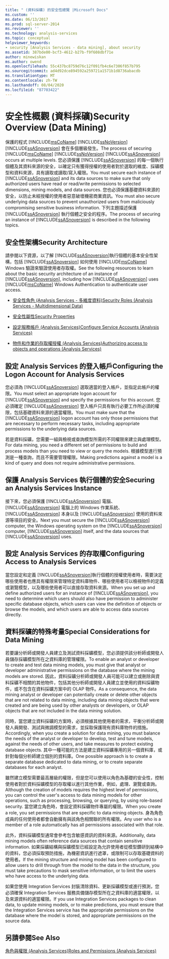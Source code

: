 ```yaml
---
title: " (資料採礦) 的安全性總覽 |Microsoft Docs"
ms.custom: ''
ms.date: 06/13/2017
ms.prod: sql-server-2014
ms.reviewer: ''
ms.technology: analysis-services
ms.topic: conceptual
helpviewer_keywords:
- security [Analysis Services - data mining], about security
ms.assetid: 387bde00-bcf3-4612-b27b-f9f608dbf71e
author: minewiskan
ms.author: owend
ms.openlocfilehash: 55c437bc8759d76c12f091fb4c6e7306f857b795
ms.sourcegitcommit: ad4d92dce894592a259721a1571b1d8736abacdb
ms.translationtype: MT
ms.contentlocale: zh-TW
ms.lasthandoff: 08/04/2020
ms.locfileid: "87703422"
---
```

# <a name="security-overview-data-mining"></a><span data-ttu-id="5c2ac-102">安全性概觀 (資料採礦)</span><span class="sxs-lookup"><span data-stu-id="5c2ac-102">Security Overview (Data Mining)</span></span>
  <span data-ttu-id="5c2ac-103">保護的程式 [!INCLUDE[msCoName](../../includes/msconame-md.md)] [!INCLUDE[ssNoVersion](../../includes/ssnoversion-md.md)] [!INCLUDE[ssASnoversion](../../includes/ssasnoversion-md.md)] 會在多個層級發生。</span><span class="sxs-lookup"><span data-stu-id="5c2ac-103">The process of securing [!INCLUDE[msCoName](../../includes/msconame-md.md)] [!INCLUDE[ssNoVersion](../../includes/ssnoversion-md.md)] [!INCLUDE[ssASnoversion](../../includes/ssasnoversion-md.md)] occurs at multiple levels.</span></span> <span data-ttu-id="5c2ac-104">您必須保護 [!INCLUDE[ssASnoversion](../../includes/ssasnoversion-md.md)] 的每一個執行個體及其資料來源的安全，以確定只有獲得授權的使用者對於選取的維度、採礦模型和資料來源，具有讀取或讀取/寫入權限。</span><span class="sxs-lookup"><span data-stu-id="5c2ac-104">You must secure each instance of [!INCLUDE[ssASnoversion](../../includes/ssasnoversion-md.md)] and its data sources to make sure that only authorized users have read or read/write permissions to selected dimensions, mining models, and data sources.</span></span> <span data-ttu-id="5c2ac-105">您也必須保護基礎資料來源的安全，以防止未經授權的使用者惡意破壞機密商業資訊。</span><span class="sxs-lookup"><span data-stu-id="5c2ac-105">You must also secure underlying data sources to prevent unauthorized users from maliciously compromising sensitive business information.</span></span> <span data-ttu-id="5c2ac-106">下列主題描述保護 [!INCLUDE[ssASnoversion](../../includes/ssasnoversion-md.md)] 執行個體之安全的程序。</span><span class="sxs-lookup"><span data-stu-id="5c2ac-106">The process of securing an instance of [!INCLUDE[ssASnoversion](../../includes/ssasnoversion-md.md)] is described in the following topics.</span></span>  
  
##  <a name="security-architecture"></a><a name="bkmk_Architecture"></a><span data-ttu-id="5c2ac-107">安全性架構</span><span class="sxs-lookup"><span data-stu-id="5c2ac-107">Security Architecture</span></span>  
 <span data-ttu-id="5c2ac-108">請參閱以下資源，以了解 [!INCLUDE[ssASnoversion](../../includes/ssasnoversion-md.md)]執行個體的基本安全性架構，包括 [!INCLUDE[ssASnoversion](../../includes/ssasnoversion-md.md)] 如何使用 [!INCLUDE[msCoName](../../includes/msconame-md.md)] Windows 驗證來驗證使用者存取權。</span><span class="sxs-lookup"><span data-stu-id="5c2ac-108">See the following resources to learn about the basic security architecture of an instance of [!INCLUDE[ssASnoversion](../../includes/ssasnoversion-md.md)], including how [!INCLUDE[ssASnoversion](../../includes/ssasnoversion-md.md)] uses [!INCLUDE[msCoName](../../includes/msconame-md.md)] Windows Authentication to authenticate user access.</span></span>  
  
-   [<span data-ttu-id="5c2ac-109">安全性角色 &#40;Analysis Services - 多維度資料&#41;</span><span class="sxs-lookup"><span data-stu-id="5c2ac-109">Security Roles  &#40;Analysis Services - Multidimensional Data&#41;</span></span>](../multidimensional-models/olap-logical/security-roles-analysis-services-multidimensional-data.md)  
  
-   [<span data-ttu-id="5c2ac-110">安全性屬性</span><span class="sxs-lookup"><span data-stu-id="5c2ac-110">Security Properties</span></span>](../server-properties/security-properties.md)  
  
-   [<span data-ttu-id="5c2ac-111">設定服務帳戶 &#40;Analysis Services&#41;</span><span class="sxs-lookup"><span data-stu-id="5c2ac-111">Configure Service Accounts &#40;Analysis Services&#41;</span></span>](../instances/configure-service-accounts-analysis-services.md)  
  
-   [<span data-ttu-id="5c2ac-112">物件和作業的存取權授權 &#40;Analysis Services&#41;</span><span class="sxs-lookup"><span data-stu-id="5c2ac-112">Authorizing access to objects and operations &#40;Analysis Services&#41;</span></span>](../multidimensional-models/authorizing-access-to-objects-and-operations-analysis-services.md)  
  
##  <a name="configuring-the-logon-account-for-analysis-services"></a><a name="bkmk_Logon"></a> <span data-ttu-id="5c2ac-113">設定 Analysis Services 的登入帳戶</span><span class="sxs-lookup"><span data-stu-id="5c2ac-113">Configuring the Logon Account for Analysis Services</span></span>  
 <span data-ttu-id="5c2ac-114">您必須為 [!INCLUDE[ssASnoversion](../../includes/ssasnoversion-md.md)] 選取適當的登入帳戶，並指定此帳戶的權限。</span><span class="sxs-lookup"><span data-stu-id="5c2ac-114">You must select an appropriate logon account for [!INCLUDE[ssASnoversion](../../includes/ssasnoversion-md.md)] and specify the permissions for this account.</span></span> <span data-ttu-id="5c2ac-115">您必須確定 [!INCLUDE[ssASnoversion](../../includes/ssasnoversion-md.md)] 登入帳戶只具有執行必要工作所必須的權限，包括基礎資料來源的適當權限。</span><span class="sxs-lookup"><span data-stu-id="5c2ac-115">You must make sure that the [!INCLUDE[ssASnoversion](../../includes/ssasnoversion-md.md)] logon account has only those permissions that are necessary to perform necessary tasks, including appropriate permissions to the underlying data sources.</span></span>  
  
 <span data-ttu-id="5c2ac-116">若是資料採礦，您需要一組與檢視或查詢模型所需的不同權限來建立與處理模型。</span><span class="sxs-lookup"><span data-stu-id="5c2ac-116">For data mining, you need a different set of permissions to build and process models than you need to view or query the models.</span></span> <span data-ttu-id="5c2ac-117">根據模型進行預測是一種查詢，而且不需要管理權限。</span><span class="sxs-lookup"><span data-stu-id="5c2ac-117">Making predictions against a model is a kind of query and does not require administrative permissions.</span></span>  
  
##  <a name="securing-an-analysis-services-instance"></a><a name="bkmk_Instance"></a> <span data-ttu-id="5c2ac-118">保護 Analysis Services 執行個體的安全</span><span class="sxs-lookup"><span data-stu-id="5c2ac-118">Securing an Analysis Services Instance</span></span>  
 <span data-ttu-id="5c2ac-119">接下來，您必須保護 [!INCLUDE[ssASnoversion](../../includes/ssasnoversion-md.md)] 電腦、 [!INCLUDE[ssASnoversion](../../includes/ssasnoversion-md.md)] 電腦上的 Windows 作業系統、 [!INCLUDE[ssASnoversion](../../includes/ssasnoversion-md.md)] 本身以及 [!INCLUDE[ssASnoversion](../../includes/ssasnoversion-md.md)] 使用的資料來源等項目的安全。</span><span class="sxs-lookup"><span data-stu-id="5c2ac-119">Next you must secure the [!INCLUDE[ssASnoversion](../../includes/ssasnoversion-md.md)] computer, the Windows operating system on the [!INCLUDE[ssASnoversion](../../includes/ssasnoversion-md.md)] computer, [!INCLUDE[ssASnoversion](../../includes/ssasnoversion-md.md)] itself, and the data sources that [!INCLUDE[ssASnoversion](../../includes/ssasnoversion-md.md)] uses.</span></span>  
  
##  <a name="configuring-access-to-analysis-services"></a><a name="bkmk_Access"></a> <span data-ttu-id="5c2ac-120">設定 Analysis Services 的存取權</span><span class="sxs-lookup"><span data-stu-id="5c2ac-120">Configuring Access to Analysis Services</span></span>  
 <span data-ttu-id="5c2ac-121">當您設定和定義 [!INCLUDE[ssASnoversion](../../includes/ssasnoversion-md.md)]執行個體的授權使用者時，需要決定哪些使用者也應具有權限來管理特定資料庫物件、哪些使用者可以檢視物件的定義或瀏覽模型，以及哪些使用者可以直接存取資料來源。</span><span class="sxs-lookup"><span data-stu-id="5c2ac-121">When you set up and define authorized users for an instance of [!INCLUDE[ssASnoversion](../../includes/ssasnoversion-md.md)], you need to determine which users should also have permission to administer specific database objects, which users can view the definition of objects or browse the models, and which users are able to access data sources directly.</span></span>  
  
##  <a name="special-considerations-for-data-mining"></a><a name="bkmk_DMspecial"></a> <span data-ttu-id="5c2ac-122">資料採礦的特殊考量</span><span class="sxs-lookup"><span data-stu-id="5c2ac-122">Special Considerations for Data Mining</span></span>  
 <span data-ttu-id="5c2ac-123">若要讓分析師或開發人員建立及測試資料採礦模型，您必須提供該分析師或開發人員儲存採礦模型所在之資料庫的管理權限。</span><span class="sxs-lookup"><span data-stu-id="5c2ac-123">To enable an analyst or developer to create and test data mining models, you must give that analyst or developer administrative permissions on the database where the mining models are stored.</span></span> <span data-ttu-id="5c2ac-124">因此，資料採礦分析師或開發人員可能可以建立或刪除與資料採礦不相關的其他物件，包括其他分析師或開發人員建立並使用的資料採礦物件，或不包含在資料採礦方案中的 OLAP 物件。</span><span class="sxs-lookup"><span data-stu-id="5c2ac-124">As a consequence, the data mining analyst or developer can potentially create or delete other objects that are not related to data mining, including data mining objects that were created and are being used by other analysts or developers, or OLAP objects that are not included in the data mining solution.</span></span>  
  
 <span data-ttu-id="5c2ac-125">同時，當您建立資料採礦的方案時，必須根據其他使用者的需求，平衡分析師或開發人員開發、測試與微調模型的需求，並採取保護現有資料庫物件的措施。</span><span class="sxs-lookup"><span data-stu-id="5c2ac-125">Accordingly, when you create a solution for data mining, you must balance the needs of the analyst or developer to develop, test and tune models, against the needs of other users, and take measures to protect existing database objects.</span></span> <span data-ttu-id="5c2ac-126">其中一種可能的方法是建立資料採礦專用的另一個資料庫，或針對每個分析師建立個別的資料庫。</span><span class="sxs-lookup"><span data-stu-id="5c2ac-126">One possible approach is to create a separate database dedicated to data mining, or to create separate databases for each analyst.</span></span>  
  
 <span data-ttu-id="5c2ac-127">雖然建立模型需要最高層級的權限，但是您可以使用以角色為基礎的安全性，控制使用者對於資料採礦模型的存取權以進行其他作業，例如，處理、瀏覽或查詢。</span><span class="sxs-lookup"><span data-stu-id="5c2ac-127">Although the creation of models requires the highest level of permissions, you can control the user's access to data mining models for other operations, such as processing, browsing, or querying, by using role-based security.</span></span> <span data-ttu-id="5c2ac-128">當您建立角色時，會設定資料採礦物件專屬的權限。</span><span class="sxs-lookup"><span data-stu-id="5c2ac-128">When you create a role, you set permissions that are specific to data mining objects.</span></span> <span data-ttu-id="5c2ac-129">身為角色成員的任何使用者都會自動擁有與該角色相關聯的所有權限。</span><span class="sxs-lookup"><span data-stu-id="5c2ac-129">Any user who is a member of a role automatically has all permissions associated with that role.</span></span>  
  
 <span data-ttu-id="5c2ac-130">此外，資料採礦模型通常會參考包含敏感資訊的資料來源。</span><span class="sxs-lookup"><span data-stu-id="5c2ac-130">Additionally, data mining models often reference data sources that contain sensitive information.</span></span> <span data-ttu-id="5c2ac-131">如果採礦結構與採礦模型已經設定為允許使用者從模型鑽研到結構中的資料，您必須採取預防措施，為機密資訊進行遮罩，或限制可以存取基礎資料的使用者。</span><span class="sxs-lookup"><span data-stu-id="5c2ac-131">If the mining structure and mining model has been configured to allow users to drill through from the model to the data in the structure, you must take precautions to mask sensitive information, or to limit the users who have access to the underlying data.</span></span>  
  
 <span data-ttu-id="5c2ac-132">如果您使用 Integration Services 封裝清除資料、更新採礦模型或進行預測，您必須確保 Integration Services 服務具備儲存模型所在之資料庫的適當權限，以及來源資料的適當權限。</span><span class="sxs-lookup"><span data-stu-id="5c2ac-132">If you use Integration Services packages to clean data, to update mining models, or to make predictions, you must ensure that the Integration Services service has the appropriate permissions on the database where the model is stored, and appropriate permissions on the source data.</span></span>  
  
## <a name="see-also"></a><span data-ttu-id="5c2ac-133">另請參閱</span><span class="sxs-lookup"><span data-stu-id="5c2ac-133">See Also</span></span>  
 [<span data-ttu-id="5c2ac-134">角色與權限 &#40;Analysis Services&#41;</span><span class="sxs-lookup"><span data-stu-id="5c2ac-134">Roles and Permissions &#40;Analysis Services&#41;</span></span>](../multidimensional-models/roles-and-permissions-analysis-services.md)  
  
  
